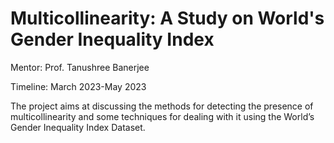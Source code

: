 # Multicollinearity: A Study on World's Gender Inequality Index

Mentor: Prof. Tanushree Banerjee

Timeline: March 2023-May 2023

The project aims at discussing the methods for detecting the presence of  multicollinearity and some techniques for dealing with it using the World’s Gender Inequality Index Dataset.

